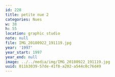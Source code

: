 ```yaml
---
id: 228
title: petite nue 2
categories: Nues
w: 38
h: 55
location: graphic studio
note: null
file: IMG_20180922_191119.jpg
year: '1997'
year_start: 1997
year_end: null
image: ../../media/img/IMG_20180922_191119.jpg
uuid: 011b3039-57de-41f8-a202-a544c0c76d49
---
```


